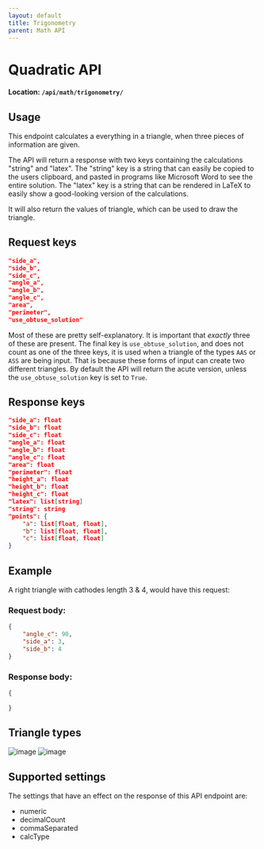```yaml
---
layout: default
title: Trigonometry
parent: Math API
---
```


# Quadratic API
#### Location: `/api/math/trigonometry/`

## Usage
This endpoint calculates a everything in a triangle, when three pieces of information are given.

The API will return a response with two keys containing the calculations "string" and "latex".
The "string" key is a string that can easily be copied to the users clipboard, and pasted in programs like Microsoft Word to see the entire solution.
The "latex" key is a string that can be rendered in LaTeX to easily show a good-looking version of the calculations.

It will also return the values of triangle, which can be used to draw the triangle.


## Request keys

```json
"side_a",
"side_b",
"side_c",
"angle_a",
"angle_b",
"angle_c",
"area",
"perimeter",
"use_obtuse_solution"
```

Most of these are pretty self-explanatory. It is important that _exactly_ three of these are present.
The final key is `use_obtuse_solution`, and does not count as one of the three keys, it is used when a triangle of the types `AAS` or `ASS` are being input.
That is because these forms of input can create two different triangles.
By default the API will return the acute version, unless the `use_obtuse_solution` key is set to `True`.

## Response keys
```json
"side_a": float
"side_b": float
"side_c": float
"angle_a": float
"angle_b": float
"angle_c": float
"area": float
"perimeter": float
"height_a": float
"height_b": float
"height_c": float
"latex": list[string]
"string": string
"points": {
    "a": list[float, float],
    "b": list[float, float],
    "c": list[float, float]
}
```


## Example
A right triangle with cathodes length 3 & 4, would have this request:


### Request body:

```json
{
    "angle_c": 90,
    "side_a": 3,
    "side_b": 4
}
```

### Response body:

```json
{
    
}
```

## Triangle types

![image](https://github.com/Zymat-dk/ZymatDocs/assets/32793938/59daf874-dbf8-40f9-bb58-310c564e1749)
![image](https://github.com/Zymat-dk/ZymatDocs/assets/32793938/7cb2ca3f-e969-4eb6-bb85-183f1ffab37f)


## Supported settings
The settings that have an effect on the response of this API endpoint are:
* numeric
* decimalCount
* commaSeparated
* calcType

